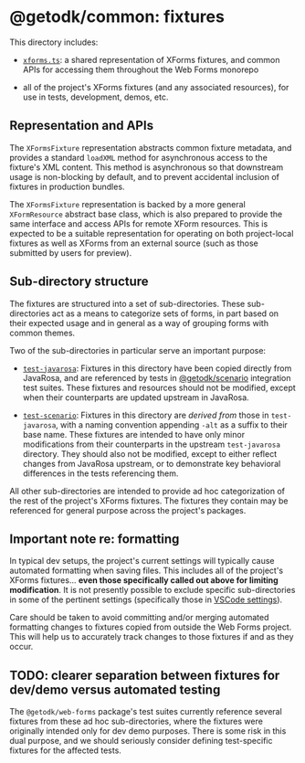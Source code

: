 # @getodk/common: fixtures

This directory includes:

- [`xforms.ts`](./xforms.ts): a shared representation of XForms fixtures, and common APIs for accessing them throughout the Web Forms monorepo

- all of the project's XForms fixtures (and any associated resources), for use in tests, development, demos, etc.

## Representation and APIs

The `XFormsFixture` representation abstracts common fixture metadata, and provides a standard `loadXML` method for asynchronous access to the fixture's XML content. This method is asynchronous so that downstream usage is non-blocking by default, and to prevent accidental inclusion of fixtures in production bundles.

The `XFormsFixture` representation is backed by a more general `XFormResource` abstract base class, which is also prepared to provide the same interface and access APIs for remote XForm resources. This is expected to be a suitable representation for operating on both project-local fixtures as well as XForms from an external source (such as those submitted by users for preview).

## Sub-directory structure

The fixtures are structured into a set of sub-directories. These sub-directories act as a means to categorize sets of forms, in part based on their expected usage and in general as a way of grouping forms with common themes.

Two of the sub-directories in particular serve an important purpose:

- [`test-javarosa`](./test-javarosa): Fixtures in this directory have been copied directly from JavaRosa, and are referenced by tests in [@getodk/scenario](../../../scenario/) integration test suites. These fixtures and resources should not be modified, except when their counterparts are updated upstream in JavaRosa.

- [`test-scenario`](./test-scenario): Fixtures in this directory are _derived from_ those in `test-javarosa`, with a naming convention appending `-alt` as a suffix to their base name. These fixtures are intended to have only minor modifications from their counterparts in the upstream `test-javarosa` directory. They should also not be modified, except to either reflect changes from JavaRosa upstream, or to demonstrate key behavioral differences in the tests referencing them.

All other sub-directories are intended to provide ad hoc categorization of the rest of the project's XForms fixtures. The fixtures they contain may be referenced for general purpose across the project's packages.

## Important note re: formatting

In typical dev setups, the project's current settings will typically cause automated formatting when saving files. This includes all of the project's XForms fixtures... **even those specifically called out above for limiting modification**. It is not presently possible to exclude specific sub-directories in some of the pertinent settings (specifically those in [VSCode settings](../../../../.vscode/settings.json)).

Care should be taken to avoid committing and/or merging automated formatting changes to fixtures copied from outside the Web Forms project. This will help us to accurately track changes to those fixtures if and as they occur.

## TODO: clearer separation between fixtures for dev/demo versus automated testing

The `@getodk/web-forms` package's test suites currently reference several fixtures from these ad hoc sub-directories, where the fixtures were originally intended only for dev demo purposes. There is some risk in this dual purpose, and we should seriously consider defining test-specific fixtures for the affected tests.
